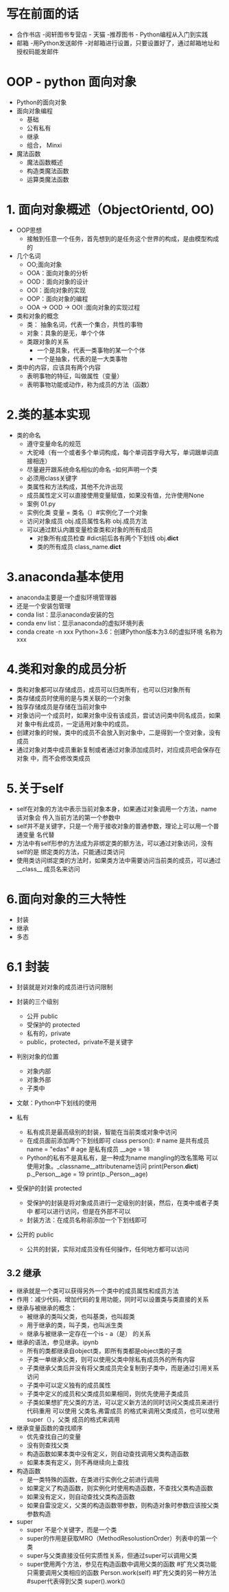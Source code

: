 # 写在前面的话
- 合作书店 
    -阅轩图书专营店 - 天猫
    -推荐图书 - Python编程从入门到实践
- 邮箱
    -用Python发送邮件
    -对邮箱进行设置，只要设置好了，通过邮箱地址和授权码能发邮件

# OOP - python 面向对象
- Python的面向对象
- 面向对象编程
    - 基础
    - 公有私有
    - 继承
    - 组合， Minxi
- 魔法函数
    - 魔法函数概述
    - 构造类魔法函数
    - 运算类魔法函数
# 1. 面向对象概述（ObjectOrientd, OO)
- OOP思想
    - 接触到任意一个任务，首先想到的是任务这个世界的构成，是由模型构成的
- 几个名词
    - OO;面向对象
    - OOA：面向对象的分析
    - OOD：面向对象的设计
    - OOI：面向对象的实现
    - OOP：面向对象的编程
    - OOA -> OOD -> OOI :面向对象的实现过程
- 类和对象的概念
    - 类： 抽象名词，代表一个集合，共性的事物 
    - 对象：具象的是无，单个个体
    - 类跟对象的关系
        - 一个是具象，代表一类事物的某一个个体
        - 一个是抽象，代表的是一大类事物
- 类中的内容，应该具有两个内容
    - 表明事物的特征，叫做属性（变量）
    - 表明事物功能或动作，称为成员的方法（函数）
# 2.类的基本实现
- 类的命名
    - 遵守变量命名的规范
    - 大驼峰（有一个或者多个单词构成，每个单词首字母大写，单词跟单词直接相连）
    - 尽量避开跟系统命名相似的命名
-如何声明一个类
    - 必须用class关键字
    - 类属性和方法构成，其他不允许出现
    - 成员属性定义可以直接使用变量赋值，如果没有值，允许使用None
    - 案例 01.py
    - 实例化类
        变量 = 类名（）#实例化了一个对象
    - 访问对象成员
        obj.成员属性名称
        obj.成员方法
    - 可以通过默认内置变量检查类和对象的所有成员
        - 对象所有成员检查
                #dict前后各有两个下划线
                obj.__dict__
        - 类的所有成员
                class_name.__dict__
    
# 3.anaconda基本使用
- anaconda主要是一个虚拟环境管理器
- 还是一个安装包管理
- conda list：显示anaconda安装的包
- conda env list：显示anaconda的虚拟环境列表
- conda create -n xxx Python=3.6：创建Python版本为3.6的虚拟环境 名称为xxx
# 4.类和对象的成员分析
- 类和对象都可以存储成员，成员可以归类所有，也可以归对象所有
- 类存储成员时使用的是与类关联的一个对象
- 独享存储成员是存储在当前对象中
- 对象访问一个成员时，如果对象中没有该成员，尝试访问类中同名成员，如果对
象中有此成员，一定适用对象中的成员。
- 创建对象的时候，类中的成员不会放入到对象中，二是得到一个空对象，没有成员
- 通过对象对类中成员重新复制或者通过对象添加成员时，对应成员吧会保存在对象
中，而不会修改类成员
# 5.关于self
- self在对象的方法中表示当前对象本身，如果通过对象调用一个方法，name该对象会
传入当前方法的第一个参数中
- self并不是关键字，只是一个用于接收对象的普通参数，理论上可以用一个普通变量
名代替
- 方法中有self形参的方法成为非绑定类的额方法，可以通过对象访问，没有self的是
绑定类的方法，只能通过类访问
- 使用类访问绑定类的方法时，如果类方法中需要访问当前类的成员，可以通过__class__
成员名来访问
# 6.面向对象的三大特性
- 封装
- 继承
- 多态
# 6.1 封装
- 封装就是对对象的成员进行访问限制
- 封装的三个级别
    - 公开 public
    - 受保护的 protected
    - 私有的，private
    - public，protected，private不是关键字
- 判别对象的位置
    - 对象内部
    - 对象外部
    - 子类中
- 文献：Python中下划线的使用
- 私有
    - 私有成员是最高级别的封装，智能在当前类或对象中访问
    - 在成员面前添加两个下划线即可
            class person():
                # name 是共有成员
                name = "edas"
                # age 是私有成员
                __age = 18
    - Python的私有不是真私有，是一种成为name mangling的改名策略
    可以使用对象。_classname__attributename访问
    print(Person.__dict__)
    p._Person__age = 19
    print(p._Person__age)

- 受保护的封装 protected
    - 受保护的封装是将对象成员进行一定级别的封装，然后，在类中或者子类中
    都可以进行访问，但是在外部不可以
    - 封装方法：在成员名称前添加一个下划线即可
- 公开的 public
    - 公共的封装，实际对成员没有任何操作，任何地方都可以访问
## 3.2 继承
- 继承就是一个类可以获得另外一个类中的成员属性和成员方法
- 作用：减少代码，增加代码的复用功能，同时可以设置类与类直接的关系
- 继承与被继承的概念：
    - 被继承的类叫父类，也叫基类，也叫超类
    - 用于继承的类，叫子类，也叫派生类
    - 继承与被继承一定存在一个is - a（是） 的关系
- 继承的语法，参见继承。ipynb
    - 所有的类都继承自object类，即所有类都是object类的子类
    - 子类一单继承父类，则可以使用父类中除私有成员外的所有内容
    - 子类继承父类后并没有将父类成员完全复制到子类中，而是通过引用关系访问
    - 子类中可以定义独有的成员属性
    - 子类中定义的成员和父类成员如果相同，则优先使用子类成员
    - 子类如果想扩充父类的方法，可以定义新方法的同时访问父类成员来进行代码重用
    可以使用 父类名.弗雷成员  的格式来调用父类成员，也可以使用super（），父类
    成员的格式来调用
- 继承变量函数的查找顺序
    - 优先查找自己的变量
    - 没有则查找父类
    - 构造函数如果本类中没有定义，则自动查找调用父类构造函数
    - 如果本类有定义，则不再继续向上查找
- 构造函数
    - 是一类特殊的函数，在类进行实例化之前进行调用
    - 如果定义了构造函数，则实例化时使用构造函数，不查找父类构造函数
    - 如果没有定义，则自动查找父类构造函数
    - 如果自雷没定义，父类的构造函数带参数，则构造对象时参数应该按父类参数构造
- super
    - super 不是个关键字，而是一个类
    - super的作用是获取MRO（MethodResolustionOrder）列表中的第一个类
    - super与父类直接没任何实质性关系，但通过super可以调用父类
    - super使用两个方法，参见在构造函数中调用父类的函数
      #扩充父类功能只需要调用父类相应的函数
        Person.work(self)
        #扩充父类的另一种方法
        #super代表得到父类
        super().work() 